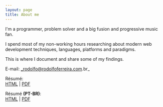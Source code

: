 ```yaml
---
layout: page
title: About me
---
```


I'm a programmer, problem solver and a big fusion and progressive music fan.

I spend most of my non-working hours researching about modern web development techniques, languages, platforms and paradigms.

This is where I document and share some of my findings.

E-mail: _rodolfo@rodolfoferreira.com.br_  

Résumé:  
[HTML](/curriculum/) | [PDF](/public/uploads/Curriculum-RodolfoFerreira.pdf)

Résumé **(PT-BR)**:  
[HTML](/curriculo/) | [PDF](/public/uploads/Curriculo-RodolfoFerreira.pdf)
